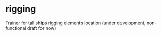 # rigging
Trainer for tall ships rigging elements location
(under development, non-functional draft for now)
